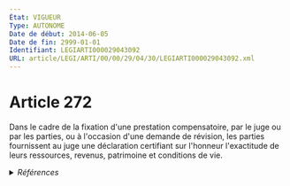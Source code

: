 ```yaml
---
État: VIGUEUR
Type: AUTONOME
Date de début: 2014-06-05
Date de fin: 2999-01-01
Identifiant: LEGIARTI000029043092
URL: article/LEGI/ARTI/00/00/29/04/30/LEGIARTI000029043092.xml
---
```


<h1>Article 272</h1>

Dans le cadre de la fixation d'une prestation compensatoire, par le juge ou par
les parties, ou à l'occasion d'une demande de révision, les parties fournissent
au juge une déclaration certifiant sur l'honneur l'exactitude de leurs
ressources, revenus, patrimoine et conditions de vie.


<details>
  <summary><em>Références</em></summary>

  <h2>Références faites par l'article</h2>
  
  <ul>
    <li>
      2014-06-02 MODIFICATION source <a href="https://legal.tricoteuses.fr//redirection/JORFARTI000029040162?vers=git&vers=legifrance">Décision n° 2014-398 QPC du 2 juin 2014 - article 1 AUTONOME</a>
    </li>
    <li>
      2999-01-01 CONCORDE cible <a href="https://legal.tricoteuses.fr//redirection/LEGIARTI000006423951?vers=git&vers=legifrance">Code civil - article 271 AUTONOME MODIFIE, en vigueur du 2000-07-01 au 2005-01-01</a>
    </li>
    <li>
      2999-01-01 CITATION cible <a href="https://legal.tricoteuses.fr//redirection/LEGIARTI000006424015?vers=git&vers=legifrance">Code civil - article 276 AUTONOME MODIFIE, en vigueur du 2000-07-01 au 2005-01-01</a>
    </li>
    <li>
      2999-01-01 CONCORDANCE source <a href="https://legal.tricoteuses.fr//redirection/LEGITEXT000006070721?vers=git&vers=legifrance">Code civil VIGUEUR</a>
    </li>
    <li>
      2999-01-01 CITATION cible <a href="https://legal.tricoteuses.fr//redirection/LEGIARTI000006411872?vers=git&vers=legifrance">Code de procédure civile - article 1075-1 AUTONOME VIGUEUR, en vigueur depuis le 2005-01-01</a>
    </li>
  </ul>
</details>
